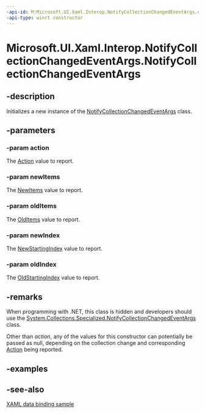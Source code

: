 ```yaml
---
-api-id: M:Microsoft.UI.Xaml.Interop.NotifyCollectionChangedEventArgs.#ctor(Microsoft.UI.Xaml.Interop.NotifyCollectionChangedAction,Microsoft.UI.Xaml.Interop.IBindableVector,Microsoft.UI.Xaml.Interop.IBindableVector,System.Int32,System.Int32)
-api-type: winrt constructor
---
```


<!-- Method syntax
public NotifyCollectionChangedEventArgs(Windows.UI.Xaml.Interop.NotifyCollectionChangedAction action, Windows.UI.Xaml.Interop.IBindableVector newItems, Windows.UI.Xaml.Interop.IBindableVector oldItems, System.Int32 newIndex, System.Int32 oldIndex)
-->

# Microsoft.UI.Xaml.Interop.NotifyCollectionChangedEventArgs.NotifyCollectionChangedEventArgs

## -description
Initializes a new instance of the [NotifyCollectionChangedEventArgs](notifycollectionchangedeventargs.md) class.

## -parameters
### -param action
The [Action](notifycollectionchangedeventargs_action.md) value to report.

### -param newItems
The [NewItems](notifycollectionchangedeventargs_newitems.md) value to report.

### -param oldItems
The [OldItems](notifycollectionchangedeventargs_olditems.md) value to report.

### -param newIndex
The [NewStartingIndex](notifycollectionchangedeventargs_newstartingindex.md) value to report.

### -param oldIndex
The [OldStartingIndex](notifycollectionchangedeventargs_oldstartingindex.md) value to report.

## -remarks
When programming with .NET, this class is hidden and developers should use the [System.Collections.Specialized.NotifyCollectionChangedEventArgs](/dotnet/api/system.collections.specialized.notifycollectionchangedeventargs?redirectedfrom=MSDN) class.

Other than *action*, any of the values for this constructor can potentially be passed as null, depending on the collection change and corresponding [Action](notifycollectionchangedeventargs_action.md) being reported.

## -examples

## -see-also
[XAML data binding sample](https://github.com/Microsoft/Windows-universal-samples/tree/master/Samples/XamlBind)
